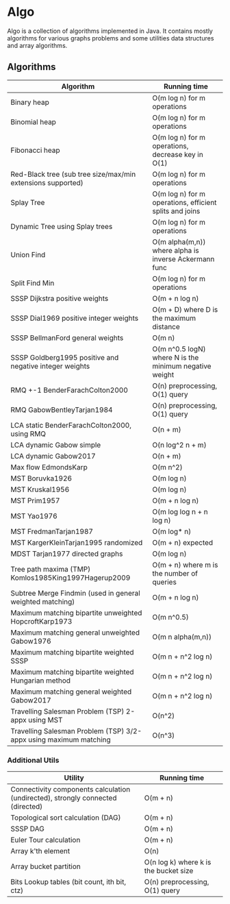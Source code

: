 # Algo

Algo is a collection of algorithms implemented in Java. It contains mostly algorithms for various graphs problems and some utilities data structures and array algorithms.

## Algorithms


| Algorithm | Running time |
| - | - |
| Binary heap | O(m log n) for m operations |
| Binomial heap | O(m log n) for m operations |
| Fibonacci heap | O(m log n) for m operations, decrease key in O(1) |
| Red-Black tree (sub tree size/max/min extensions supported) | O(m log n) for m operations |
| Splay Tree | O(m log n) for m operations, efficient splits and joins |
| Dynamic Tree using Splay trees | O(m log n) for m operations |
| Union Find | O(m alpha(m,n)) where alpha is inverse Ackermann func |
| Split Find Min | O(m log n) for m operations |
| SSSP Dijkstra positive weights | O(m + n log n) |
| SSSP Dial1969 positive integer weights | O(m + D) where D is the maximum distance |
| SSSP BellmanFord general weights | O(m n) |
| SSSP Goldberg1995 positive and negative integer weights | O(m n^0.5 logN) where N is the minimum negative weight |
| RMQ +-1 BenderFarachColton2000 | O(n) preprocessing, O(1) query |
| RMQ GabowBentleyTarjan1984 | O(n) preprocessing, O(1) query |
| LCA static BenderFarachColton2000, using RMQ | O(n + m) |
| LCA dynamic Gabow simple | O(n log^2 n + m) |
| LCA dynamic Gabow2017 | O(n + m) |
| Max flow EdmondsKarp | O(m n^2) |
| MST Boruvka1926 | O(m log n) |
| MST Kruskal1956 | O(m log n) |
| MST Prim1957 | O(m + n log n) |
| MST Yao1976 | O(m log log n + n log n) |
| MST FredmanTarjan1987 | O(m log* n) |
| MST KargerKleinTarjan1995 randomized | O(m + n) expected |
| MDST Tarjan1977 directed graphs | O(m log n) |
| Tree path maxima (TMP) Komlos1985King1997Hagerup2009 | O(m + n) where m is the number of queries |
| Subtree Merge Findmin (used in general weighted matching) | O(m + n log n) |
| Maximum matching bipartite unweighted HopcroftKarp1973 | O(m n^0.5) |
| Maximum matching general unweighted Gabow1976 | O(m n alpha(m,n)) |
| Maximum matching bipartite weighted SSSP | O(m n + n^2 log n) |
| Maximum matching bipartite weighted Hungarian method | O(m n + n^2 log n) |
| Maximum matching general weighted Gabow2017 | O(m n + n^2 log n) |
| Travelling Salesman Problem (TSP) 2-appx using MST | O(n^2) |
| Travelling Salesman Problem (TSP) 3/2-appx using maximum matching | O(n^3) |

### Additional Utils

| Utility | Running time |
| - | - |
| Connectivity components calculation (undirected), strongly connected (directed) | O(m + n) |
| Topological sort calculation (DAG) | O(m + n) |
| SSSP DAG | O(m + n) |
| Euler Tour calculation | O(m + n) |
| Array k'th element | O(n) |
| Array bucket partition | O(n log k) where k is the bucket size |
| Bits Lookup tables (bit count, ith bit, ctz) | O(n) preprocessing, O(1) query |
